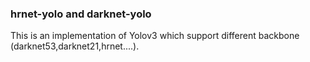 ###  hrnet-yolo  and darknet-yolo
This is an implementation of Yolov3 which support different backbone (darknet53,darknet21,hrnet....).

